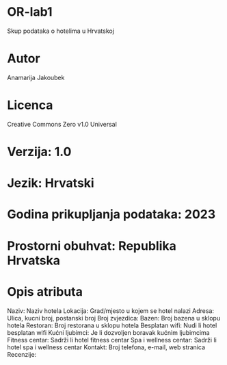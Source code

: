 # OR-lab1
Skup podataka o hotelima u Hrvatskoj
# Autor
Anamarija Jakoubek
# Licenca 
Creative Commons Zero v1.0 Universal
# Verzija: 1.0
# Jezik: Hrvatski
# Godina prikupljanja podataka: 2023
# Prostorni obuhvat: Republika Hrvatska
# Opis atributa
  Naziv: Naziv hotela
  Lokacija: Grad/mjesto u kojem se hotel nalazi
  Adresa: Ulica, kucni broj, postanski broj
  Broj zvjezdica:
  Bazen: Broj bazena u sklopu hotela
  Restoran: Broj restorana u sklopu hotela
  Besplatan wifi: Nudi li hotel besplatan wifi
  Kućni ljubimci: Je li dozvoljen boravak kućnim ljubimcima
  Fitness centar: Sadrži li hotel fitness centar
  Spa i wellness centar: Sadrži li hotel spa i wellness centar
  Kontakt: Broj telefona, e-mail, web stranica
  Recenzije: 
  
